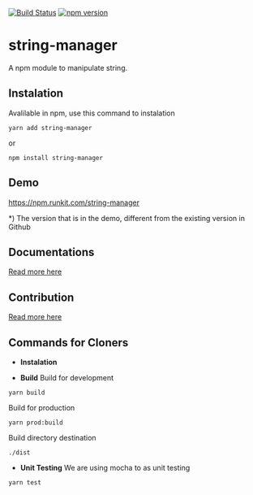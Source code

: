 [![Build Status](https://travis-ci.org/idmore/npm-string-manager.svg?branch=master)](https://travis-ci.org/idmore/npm-string-manager)
[![npm version](https://img.shields.io/npm/v/string-manager.svg?style=flat-square)](https://www.npmjs.com/package/string-manager)

# string-manager
A npm module to manipulate string.

## Instalation
Avalilable in npm, use this command to instalation
```
yarn add string-manager
```
or
```
npm install string-manager
```

## Demo
https://npm.runkit.com/string-manager 

*) The version that is in the demo, different from the existing version in Github

## Documentations
[Read more here](https://github.com/idmore/npm-string-manager/blob/master/docs/modules.md) 

## Contribution
[Read more here](./CONTRIBUTING.md)

## Commands for Cloners
- **Instalation**
 
- **Build**
 Build for development
 ```
 yarn build
 ```
 Build for production
 ```
 yarn prod:build
 ```
 Build directory destination 
 ```
 ./dist
 ```

- **Unit Testing**
 We are using mocha to as unit testing
 ```
 yarn test
 ```
